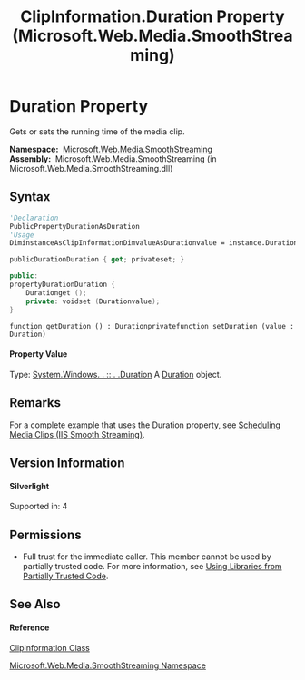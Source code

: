 ﻿---
title: ClipInformation.Duration Property  (Microsoft.Web.Media.SmoothStreaming)
TOCTitle: Duration Property
ms:assetid: P:Microsoft.Web.Media.SmoothStreaming.ClipInformation.Duration
ms:mtpsurl: https://msdn.microsoft.com/en-us/library/microsoft.web.media.smoothstreaming.clipinformation.duration(v=VS.90)
ms:contentKeyID: 23960958
ms.date: 05/02/2012
mtps_version: v=VS.90
f1_keywords:
- Microsoft.Web.Media.SmoothStreaming.ClipInformation.Duration
- Microsoft.Web.Media.SmoothStreaming.ClipInformation.get_Duration
- Microsoft.Web.Media.SmoothStreaming.ClipInformation.set_Duration
dev_langs:
- CSharp
- JScript
- VB
- c++
api_location:
- Microsoft.Web.Media.SmoothStreaming.dll
api_name:
- Microsoft.Web.Media.SmoothStreaming.ClipInformation.Duration
- Microsoft.Web.Media.SmoothStreaming.ClipInformation.get_Duration
- Microsoft.Web.Media.SmoothStreaming.ClipInformation.set_Duration
api_type:
- Managed
topic_type:
- apiref
- kbSyntax
product_family_name: VS
ROBOTS: INDEX,FOLLOW
---

# Duration Property

Gets or sets the running time of the media clip.

**Namespace:**  [Microsoft.Web.Media.SmoothStreaming](microsoft-web-media-smoothstreaming-namespace_1.md)  
**Assembly:**  Microsoft.Web.Media.SmoothStreaming (in Microsoft.Web.Media.SmoothStreaming.dll)

## Syntax

``` vb
'Declaration
PublicPropertyDurationAsDuration
'Usage
DiminstanceAsClipInformationDimvalueAsDurationvalue = instance.Duration
```

``` csharp
publicDurationDuration { get; privateset; }
```

``` c++
public:
propertyDurationDuration {
    Durationget ();
    private: voidset (Durationvalue);
}
```

``` jscript
function getDuration () : Durationprivatefunction setDuration (value : Duration)
```

#### Property Value

Type: [System.Windows. . :: . .Duration](https://msdn.microsoft.com/en-us/library/ms602372\(v=vs.90\))  
A [Duration](https://msdn.microsoft.com/en-us/library/ms602372\(v=vs.90\)) object.  

## Remarks

For a complete example that uses the Duration property, see [Scheduling Media Clips (IIS Smooth Streaming)](scheduling-media-clips.md).

## Version Information

#### Silverlight

Supported in: 4  

## Permissions

  - Full trust for the immediate caller. This member cannot be used by partially trusted code. For more information, see [Using Libraries from Partially Trusted Code](https://msdn.microsoft.com/en-us/library/8skskf63\(v=vs.90\)).

## See Also

#### Reference

[ClipInformation Class](clipinformation-class-microsoft-web-media-smoothstreaming_1.md)

[Microsoft.Web.Media.SmoothStreaming Namespace](microsoft-web-media-smoothstreaming-namespace_1.md)

